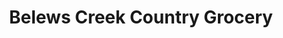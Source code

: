 ---
title: "Belews Creek Country Grocery"
url: /walkertown/belews-creek-country-grocery/
shop: Lebensmittel
---